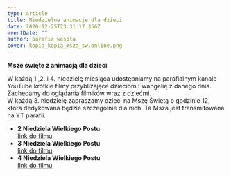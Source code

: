 ```yaml
---
type: article
title: Niedzielne animacje dla dzieci
date: 2020-12-25T23:31:17.356Z
eventDate: ""
author: parafia wesoła
cover: kopia_kopia_msza_sw.online.png
---
```

<!--StartFragment-->

**Msze święte z animacją dla dzieci**

W każdą 1.,2. i 4. niedzielę miesiąca udostępniamy na parafialnym kanale YouTube krótkie filmy przybliżające dzieciom Ewangelię z danego dnia. Zachęcamy do oglądania filmików wraz z dziećmi. \
W każdą 3. niedzielę zapraszamy dzieci na Mszę Świętą o godzinie 12, która dedykowana będzie szczególnie dla nich. Ta Msza jest transmitowana na YT parafii.

* **2 Niedziela Wielkiego Postu**\
  [link do filmu](https://youtu.be/y6gbB7fF3UU)
* **3 Niedziela Wielkiego Postu**\
  [link do filmu](https://youtu.be/YGOzbCHTNtk)
* **4 Niedziela Wielkiego Postu**\
  [link do filmu](https://youtu.be/l4o_0moqxZc)

<!--EndFragment-->